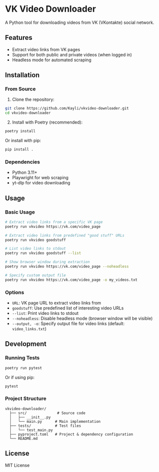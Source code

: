 # VK Video Downloader

A Python tool for downloading videos from VK (VKontakte) social network.

## Features

- Extract video links from VK pages
- Support for both public and private videos (when logged in)
- Headless mode for automated scraping

## Installation

### From Source

1. Clone the repository:
```bash
git clone https://github.com/Kayli/vkvideo-downloader.git
cd vkvideo-downloader
```

2. Install with Poetry (recommended):
```bash
poetry install
```

Or install with pip:
```bash
pip install .
```

### Dependencies

- Python 3.11+
- Playwright for web scraping
- yt-dlp for video downloading

## Usage

### Basic Usage

```bash
# Extract video links from a specific VK page
poetry run vkvideo https://vk.com/video_page

# Extract video links from predefined "good stuff" URLs
poetry run vkvideo goodstuff

# List video links to stdout
poetry run vkvideo goodstuff --list

# Show browser window during extraction
poetry run vkvideo https://vk.com/video_page --noheadless

# Specify custom output file
poetry run vkvideo https://vk.com/video_page -o my_videos.txt
```

### Options

- `URL`: VK page URL to extract video links from
- `goodstuff`: Use predefined list of interesting video URLs
- `--list`: Print video links to stdout
- `--noheadless`: Disable headless mode (browser window will be visible)
- `--output, -o`: Specify output file for video links (default: `video_links.txt`)

## Development

### Running Tests

```bash
poetry run pytest
```

Or if using pip:
```bash
pytest
```

### Project Structure

```
vkvideo-downloader/
  ├── src/              # Source code
  │   ├── __init__.py
  │   └── main.py      # Main implementation
  ├── tests/           # Test files
  │   └── test_main.py
  ├── pyproject.toml   # Project & dependency configuration
  └── README.md
```

## License

MIT License